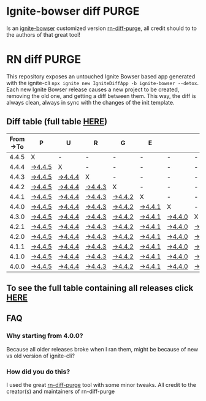 # Ignite-bowser diff PURGE

Is an [ignite-bowser](https://github.com/infinitered/ignite-bowser) customized version [rn-diff-purge](https://github.com/react-native-community/rn-diff-purge/), all credit should to to the authors of that great tool!

# RN diff PURGE

This repository exposes an untouched Ignite Bowser based app generated with the ignite-cli
`npx ignite new IgniteDiffApp -b ignite-bowser --detox`. Each new Ignite Bowser release causes a new project to be created, removing the old one, and getting a diff between them. This way, the diff is always clean, always in sync with the changes of the init template.

## Diff table (full table [HERE](https://react-native-community.github.io/rn-diff-purge/))

| From->To | P                                                                                           | U                                                                                           | R                                                                                           | G                                                                                           | E                                                                                           |                                                                                             | T                                                                                           | I                                                                                           | M                                                                                           | E                                                                                           | !                                                                                           | !   |
| -------- | ------------------------------------------------------------------------------------------- | ------------------------------------------------------------------------------------------- | ------------------------------------------------------------------------------------------- | ------------------------------------------------------------------------------------------- | ------------------------------------------------------------------------------------------- | ------------------------------------------------------------------------------------------- | ------------------------------------------------------------------------------------------- | ------------------------------------------------------------------------------------------- | ------------------------------------------------------------------------------------------- | ------------------------------------------------------------------------------------------- | ------------------------------------------------------------------------------------------- | --- |
| 4.4.5    | X                                                                                           | -                                                                                           | -                                                                                           | -                                                                                           | -                                                                                           | -                                                                                           | -                                                                                           | -                                                                                           | -                                                                                           | -                                                                                           | -                                                                                           | -   |
| 4.4.4    | [->4.4.5](https://github.com/nirre7/ignite-diff-purge/compare/release/4.4.4..release/4.4.5) | X                                                                                           | -                                                                                           | -                                                                                           | -                                                                                           | -                                                                                           | -                                                                                           | -                                                                                           | -                                                                                           | -                                                                                           | -                                                                                           | -   |
| 4.4.3    | [->4.4.5](https://github.com/nirre7/ignite-diff-purge/compare/release/4.4.3..release/4.4.5) | [->4.4.4](https://github.com/nirre7/ignite-diff-purge/compare/release/4.4.3..release/4.4.4) | X                                                                                           | -                                                                                           | -                                                                                           | -                                                                                           | -                                                                                           | -                                                                                           | -                                                                                           | -                                                                                           | -                                                                                           | -   |
| 4.4.2    | [->4.4.5](https://github.com/nirre7/ignite-diff-purge/compare/release/4.4.2..release/4.4.5) | [->4.4.4](https://github.com/nirre7/ignite-diff-purge/compare/release/4.4.2..release/4.4.4) | [->4.4.3](https://github.com/nirre7/ignite-diff-purge/compare/release/4.4.2..release/4.4.3) | X                                                                                           | -                                                                                           | -                                                                                           | -                                                                                           | -                                                                                           | -                                                                                           | -                                                                                           | -                                                                                           | -   |
| 4.4.1    | [->4.4.5](https://github.com/nirre7/ignite-diff-purge/compare/release/4.4.1..release/4.4.5) | [->4.4.4](https://github.com/nirre7/ignite-diff-purge/compare/release/4.4.1..release/4.4.4) | [->4.4.3](https://github.com/nirre7/ignite-diff-purge/compare/release/4.4.1..release/4.4.3) | [->4.4.2](https://github.com/nirre7/ignite-diff-purge/compare/release/4.4.1..release/4.4.2) | X                                                                                           | -                                                                                           | -                                                                                           | -                                                                                           | -                                                                                           | -                                                                                           | -                                                                                           | -   |
| 4.4.0    | [->4.4.5](https://github.com/nirre7/ignite-diff-purge/compare/release/4.4.0..release/4.4.5) | [->4.4.4](https://github.com/nirre7/ignite-diff-purge/compare/release/4.4.0..release/4.4.4) | [->4.4.3](https://github.com/nirre7/ignite-diff-purge/compare/release/4.4.0..release/4.4.3) | [->4.4.2](https://github.com/nirre7/ignite-diff-purge/compare/release/4.4.0..release/4.4.2) | [->4.4.1](https://github.com/nirre7/ignite-diff-purge/compare/release/4.4.0..release/4.4.1) | X                                                                                           | -                                                                                           | -                                                                                           | -                                                                                           | -                                                                                           | -                                                                                           | -   |
| 4.3.0    | [->4.4.5](https://github.com/nirre7/ignite-diff-purge/compare/release/4.3.0..release/4.4.5) | [->4.4.4](https://github.com/nirre7/ignite-diff-purge/compare/release/4.3.0..release/4.4.4) | [->4.4.3](https://github.com/nirre7/ignite-diff-purge/compare/release/4.3.0..release/4.4.3) | [->4.4.2](https://github.com/nirre7/ignite-diff-purge/compare/release/4.3.0..release/4.4.2) | [->4.4.1](https://github.com/nirre7/ignite-diff-purge/compare/release/4.3.0..release/4.4.1) | [->4.4.0](https://github.com/nirre7/ignite-diff-purge/compare/release/4.3.0..release/4.4.0) | X                                                                                           | -                                                                                           | -                                                                                           | -                                                                                           | -                                                                                           | -   |
| 4.2.1    | [->4.4.5](https://github.com/nirre7/ignite-diff-purge/compare/release/4.2.1..release/4.4.5) | [->4.4.4](https://github.com/nirre7/ignite-diff-purge/compare/release/4.2.1..release/4.4.4) | [->4.4.3](https://github.com/nirre7/ignite-diff-purge/compare/release/4.2.1..release/4.4.3) | [->4.4.2](https://github.com/nirre7/ignite-diff-purge/compare/release/4.2.1..release/4.4.2) | [->4.4.1](https://github.com/nirre7/ignite-diff-purge/compare/release/4.2.1..release/4.4.1) | [->4.4.0](https://github.com/nirre7/ignite-diff-purge/compare/release/4.2.1..release/4.4.0) | [->4.3.0](https://github.com/nirre7/ignite-diff-purge/compare/release/4.2.1..release/4.3.0) | X                                                                                           | -                                                                                           | -                                                                                           | -                                                                                           | -   |
| 4.2.0    | [->4.4.5](https://github.com/nirre7/ignite-diff-purge/compare/release/4.2.0..release/4.4.5) | [->4.4.4](https://github.com/nirre7/ignite-diff-purge/compare/release/4.2.0..release/4.4.4) | [->4.4.3](https://github.com/nirre7/ignite-diff-purge/compare/release/4.2.0..release/4.4.3) | [->4.4.2](https://github.com/nirre7/ignite-diff-purge/compare/release/4.2.0..release/4.4.2) | [->4.4.1](https://github.com/nirre7/ignite-diff-purge/compare/release/4.2.0..release/4.4.1) | [->4.4.0](https://github.com/nirre7/ignite-diff-purge/compare/release/4.2.0..release/4.4.0) | [->4.3.0](https://github.com/nirre7/ignite-diff-purge/compare/release/4.2.0..release/4.3.0) | [->4.2.1](https://github.com/nirre7/ignite-diff-purge/compare/release/4.2.0..release/4.2.1) | X                                                                                           | -                                                                                           | -                                                                                           | -   |
| 4.1.1    | [->4.4.5](https://github.com/nirre7/ignite-diff-purge/compare/release/4.1.1..release/4.4.5) | [->4.4.4](https://github.com/nirre7/ignite-diff-purge/compare/release/4.1.1..release/4.4.4) | [->4.4.3](https://github.com/nirre7/ignite-diff-purge/compare/release/4.1.1..release/4.4.3) | [->4.4.2](https://github.com/nirre7/ignite-diff-purge/compare/release/4.1.1..release/4.4.2) | [->4.4.1](https://github.com/nirre7/ignite-diff-purge/compare/release/4.1.1..release/4.4.1) | [->4.4.0](https://github.com/nirre7/ignite-diff-purge/compare/release/4.1.1..release/4.4.0) | [->4.3.0](https://github.com/nirre7/ignite-diff-purge/compare/release/4.1.1..release/4.3.0) | [->4.2.1](https://github.com/nirre7/ignite-diff-purge/compare/release/4.1.1..release/4.2.1) | [->4.2.0](https://github.com/nirre7/ignite-diff-purge/compare/release/4.1.1..release/4.2.0) | X                                                                                           | -                                                                                           | -   |
| 4.1.0    | [->4.4.5](https://github.com/nirre7/ignite-diff-purge/compare/release/4.1.0..release/4.4.5) | [->4.4.4](https://github.com/nirre7/ignite-diff-purge/compare/release/4.1.0..release/4.4.4) | [->4.4.3](https://github.com/nirre7/ignite-diff-purge/compare/release/4.1.0..release/4.4.3) | [->4.4.2](https://github.com/nirre7/ignite-diff-purge/compare/release/4.1.0..release/4.4.2) | [->4.4.1](https://github.com/nirre7/ignite-diff-purge/compare/release/4.1.0..release/4.4.1) | [->4.4.0](https://github.com/nirre7/ignite-diff-purge/compare/release/4.1.0..release/4.4.0) | [->4.3.0](https://github.com/nirre7/ignite-diff-purge/compare/release/4.1.0..release/4.3.0) | [->4.2.1](https://github.com/nirre7/ignite-diff-purge/compare/release/4.1.0..release/4.2.1) | [->4.2.0](https://github.com/nirre7/ignite-diff-purge/compare/release/4.1.0..release/4.2.0) | [->4.1.1](https://github.com/nirre7/ignite-diff-purge/compare/release/4.1.0..release/4.1.1) | X                                                                                           | -   |
| 4.0.0    | [->4.4.5](https://github.com/nirre7/ignite-diff-purge/compare/release/4.0.0..release/4.4.5) | [->4.4.4](https://github.com/nirre7/ignite-diff-purge/compare/release/4.0.0..release/4.4.4) | [->4.4.3](https://github.com/nirre7/ignite-diff-purge/compare/release/4.0.0..release/4.4.3) | [->4.4.2](https://github.com/nirre7/ignite-diff-purge/compare/release/4.0.0..release/4.4.2) | [->4.4.1](https://github.com/nirre7/ignite-diff-purge/compare/release/4.0.0..release/4.4.1) | [->4.4.0](https://github.com/nirre7/ignite-diff-purge/compare/release/4.0.0..release/4.4.0) | [->4.3.0](https://github.com/nirre7/ignite-diff-purge/compare/release/4.0.0..release/4.3.0) | [->4.2.1](https://github.com/nirre7/ignite-diff-purge/compare/release/4.0.0..release/4.2.1) | [->4.2.0](https://github.com/nirre7/ignite-diff-purge/compare/release/4.0.0..release/4.2.0) | [->4.1.1](https://github.com/nirre7/ignite-diff-purge/compare/release/4.0.0..release/4.1.1) | [->4.1.0](https://github.com/nirre7/ignite-diff-purge/compare/release/4.0.0..release/4.1.0) | X   |

## To see the full table containing all releases click [HERE](https://react-native-community.github.io/rn-diff-purge/)

## FAQ

### Why starting from 4.0.0?

Because all older releases broke when I ran them, might be because of new vs old version of ignite-cli?

### How did you do this?

I used the great [rn-diff-purge](https://github.com/react-native-community/rn-diff-purge/) tool with some minor tweaks. 
All credit to the creator(s) and maintainers of rn-diff-purge

